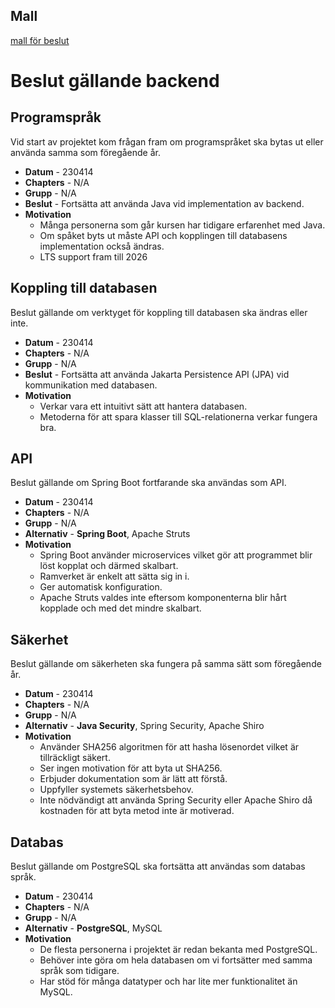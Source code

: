 ## Mall
[mall för beslut](../../Mallar/beslut.md)


# Beslut gällande backend

## Programspråk

Vid start av projektet kom frågan fram om programspråket ska bytas ut eller använda samma som föregående år.

- **Datum** - 230414
- **Chapters** - N/A
- **Grupp** - N/A
- **Beslut** - Fortsätta att använda Java vid implementation av backend.
- **Motivation**
  - Många personerna som går kursen har tidigare erfarenhet med Java.
  - Om spåket byts ut måste API och kopplingen till databasens implementation också ändras.
  - LTS support fram till 2026

## Koppling till databasen

Beslut gällande om verktyget för koppling till databasen ska ändras eller inte.

- **Datum** - 230414
- **Chapters** - N/A
- **Grupp** - N/A
- **Beslut** - Fortsätta att använda Jakarta Persistence API (JPA) vid kommunikation med databasen.
- **Motivation**
  - Verkar vara ett intuitivt sätt att hantera databasen.
  - Metoderna för att spara klasser till SQL-relationerna verkar fungera bra.

## API

Beslut gällande om Spring Boot fortfarande ska användas som API.

- **Datum** - 230414
- **Chapters** - N/A
- **Grupp** - N/A
- **Alternativ** - **Spring Boot**, Apache Struts
- **Motivation**
  - Spring Boot använder microservices vilket gör att programmet blir löst kopplat och därmed skalbart.
  - Ramverket är enkelt att sätta sig in i.
  - Ger automatisk konfiguration.
  - Apache Struts valdes inte eftersom komponenterna blir hårt kopplade och med det mindre skalbart.

## Säkerhet

Beslut gällande om säkerheten ska fungera på samma sätt som föregående år.

- **Datum** - 230414
- **Chapters** - N/A
- **Grupp** - N/A
- **Alternativ** - **Java Security**, Spring Security, Apache Shiro
- **Motivation**
  - Använder SHA256 algoritmen för att hasha lösenordet vilket är tillräckligt säkert.
  - Ser ingen motivation för att byta ut SHA256.
  - Erbjuder dokumentation som är lätt att förstå.
  - Uppfyller systemets säkerhetsbehov.
  - Inte nödvändigt att använda Spring Security eller Apache Shiro då kostnaden för att byta metod inte är motiverad.

## Databas

Beslut gällande om PostgreSQL ska fortsätta att användas som databas språk.

- **Datum** - 230414
- **Chapters** - N/A
- **Grupp** - N/A
- **Alternativ** - **PostgreSQL**, MySQL
- **Motivation**
  - De flesta personerna i projektet är redan bekanta med PostgreSQL.
  - Behöver inte göra om hela databasen om vi fortsätter med samma språk som tidigare.
  - Har stöd för många datatyper och har lite mer funktionalitet än MySQL.

